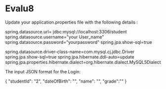 # Evalu8

Update your application.properties file with the following details : 

spring.datasource.url= jdbc:mysql://localhost:3306/student
spring.datasource.username="your User_name"
spring.datasource.password="yourpassword"
spring.jpa.show-sql=true

spring.datasource.driver-class-name=com.mysql.cj.jdbc.Driver
spring.jpa.show-sql=true
spring.jpa.hibernate.ddl-auto=update
spring.jpa.properties.hibernate.dialect=org.hibernate.dialect.MySQL5Dialect

The input JSON format for the Login:

{
    "studentId": "2",
    "dateOfBirth": "",
    "name": "",
    "grade":""
}


